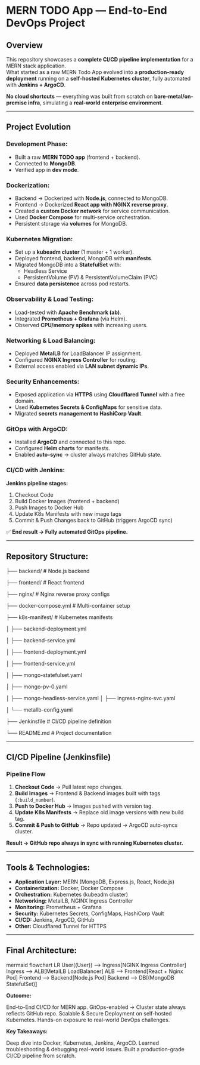 # MERN TODO App — End-to-End DevOps Project

## Overview
This repository showcases a **complete CI/CD pipeline implementation** for a MERN stack application.  
What started as a raw MERN Todo App evolved into a **production-ready deployment** running on a **self-hosted Kubernetes cluster**, fully automated with **Jenkins + ArgoCD**.  

**No cloud shortcuts** — everything was built from scratch on **bare-metal/on-premise infra**, simulating a **real-world enterprise environment**.  

---

## Project Evolution

### Development Phase:
- Built a raw **MERN TODO app** (frontend + backend).  
- Connected to **MongoDB**.  
- Verified app in **dev mode**.  

### Dockerization:
- Backend → Dockerized with **Node.js**, connected to MongoDB.  
- Frontend → Dockerized **React app with NGINX reverse proxy**.  
- Created a **custom Docker network** for service communication.  
- Used **Docker Compose** for multi-service orchestration.  
- Persistent storage via **volumes** for MongoDB.  

### Kubernetes Migration:
- Set up a **kubeadm cluster** (1 master + 1 worker).  
- Deployed frontend, backend, MongoDB with **manifests**.  
- Migrated MongoDB into a **StatefulSet** with:
  - Headless Service  
  - PersistentVolume (PV) & PersistentVolumeClaim (PVC)  
- Ensured **data persistence** across pod restarts.  

### Observability & Load Testing:
- Load-tested with **Apache Benchmark (ab)**.  
- Integrated **Prometheus + Grafana** (via Helm).  
- Observed **CPU/memory spikes** with increasing users.  

### Networking & Load Balancing:
- Deployed **MetalLB** for LoadBalancer IP assignment.  
- Configured **NGINX Ingress Controller** for routing.  
- External access enabled via **LAN subnet dynamic IPs**.  

### Security Enhancements:
- Exposed application via **HTTPS** using **Cloudflared Tunnel** with a free domain.  
- Used **Kubernetes Secrets & ConfigMaps** for sensitive data.  
- Migrated **secrets management to HashiCorp Vault**.  

### GitOps with ArgoCD:
- Installed **ArgoCD** and connected to this repo.  
- Configured **Helm charts** for manifests.  
- Enabled **auto-sync** → cluster always matches GitHub state.  

### CI/CD with Jenkins:
**Jenkins pipeline stages:**
1. Checkout Code  
2. Build Docker Images (frontend + backend)  
3. Push Images to Docker Hub  
4. Update K8s Manifests with new image tags  
5. Commit & Push Changes back to GitHub (triggers ArgoCD sync)  

✅ **End result → Fully automated GitOps pipeline.**  

---

## Repository Structure:
├── backend/ # Node.js backend

├── frontend/ # React frontend

├── nginx/ # Nginx reverse proxy configs

├── docker-compose.yml # Multi-container setup

├── k8s-manifest/ # Kubernetes manifests

│ ├── backend-deployment.yml

│ ├── backend-service.yml

│ ├── frontend-deployment.yml

│ ├── frontend-service.yml

│ ├── mongo-statefulset.yaml

│ ├── mongo-pv-0.yaml

│ ├── mongo-headless-service.yaml
│ ├── ingress-nginx-svc.yaml

│ └── metallb-config.yaml

├── Jenkinsfile # CI/CD pipeline definition

└── README.md # Project documentation



---

##  CI/CD Pipeline (Jenkinsfile)

### Pipeline Flow
1. **Checkout Code** → Pull latest repo changes.  
2. **Build Images** → Frontend & Backend images built with tags (`:build_number`).  
3. **Push to Docker Hub** → Images pushed with version tag.  
4. **Update K8s Manifests** → Replace old image versions with new build tag.  
5. **Commit & Push to GitHub** → Repo updated → ArgoCD auto-syncs cluster.  

 **Result → GitHub repo always in sync with running Kubernetes cluster.**  

---

## Tools & Technologies:
- **Application Layer:** MERN (MongoDB, Express.js, React, Node.js)  
- **Containerization:** Docker, Docker Compose  
- **Orchestration:** Kubernetes (kubeadm cluster)  
- **Networking:** MetalLB, NGINX Ingress Controller  
- **Monitoring:** Prometheus + Grafana  
- **Security:** Kubernetes Secrets, ConfigMaps, HashiCorp Vault  
- **CI/CD:** Jenkins, ArgoCD, GitHub  
- **Other:** Cloudflared Tunnel for HTTPS  

---

## Final Architecture:
mermaid
flowchart LR
    User((User)) --> Ingress[NGINX Ingress Controller]
    Ingress --> ALB[MetalLB LoadBalancer]
    ALB --> Frontend[React + Nginx Pod]
    Frontend --> Backend[Node.js Pod]
    Backend --> DB[(MongoDB StatefulSet)]


**Outcome:**

End-to-End CI/CD for MERN app.
GitOps-enabled → Cluster state always reflects GitHub repo.
Scalable & Secure Deployment on self-hosted Kubernetes.
Hands-on exposure to real-world DevOps challenges.


**Key Takeaways:**

Deep dive into Docker, Kubernetes, Jenkins, ArgoCD.
Learned troubleshooting & debugging real-world issues.
Built a production-grade CI/CD pipeline from scratch.
